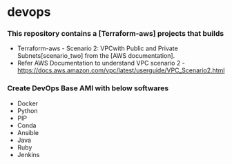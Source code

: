 # devops

### This repository contains a [Terraform-aws] projects that builds 
* Terraform-aws - Scenario 2: VPCwith Public and Private Subnets[scenario_two] from the [AWS documentation].
* Refer AWS Documentation to understand VPC scenario 2 - https://docs.aws.amazon.com/vpc/latest/userguide/VPC_Scenario2.html

### Create DevOps Base AMI with below softwares
* Docker
* Python
* PIP
* Conda
* Ansible
* Java
* Ruby
* Jenkins
